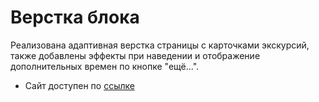 # Верстка блока

Реализована адаптивная верстка страницы с карточками экскурсий, также добавлены эффекты при наведении и отображение дополнительных времен по кнопке "ещё...".

* Сайт доступен по [ссылке](https://nevatrip-test.vercel.app/)

